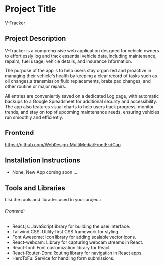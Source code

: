 # Project Title
V-Tracker

## Project Description
  V-Tracker is a comprehensive web application designed for vehicle owners to effortlessly
log and track essential vehicle data, including maintenance, repairs, 
fuel usage, vehicle details, and insurance information.

  The purpose of the app is to help users stay organized and proactive in managing
their vehicle's health by keeping a clear record of tasks such as oil changes,a 
transmission fluid replacements, brake pad changes, and other routine or major repairs.

  All entries are conveniently saved on a dedicated Log page, with automatic backups to a Google Spreadsheet for additional 
security and accessibility. The app also features visual charts to help users track progress, 
monitor trends, and stay on top of upcoming maintenance needs, ensuring vehicles run smoothly and efficiently.
## Frontend
https://github.com/WebDesign-MultiMedia/FrontEndCap

## Installation Instructions
- None, New App coming soon ....

## Tools and Libraries
List the tools and libraries used in your project:

###### Frontend:
- React.js: JavaScript library for building the user interface.
- Tailwind CSS: Utility-first CSS framework for styling.
- Font Awesome: Icon library for adding scalable vector icons.
- React-webcam: Library for capturing webcam streams in React.
- React-font: Font customization library for React.
- React-Router-Dom: Routing library for navigation in React apps.
- HeroToFu: Service for handling form submissions.
